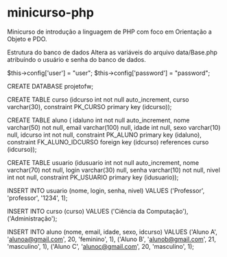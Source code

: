 # minicurso-php
Minicurso de introdução a linguagem de PHP com foco em Orientação a Objeto e PDO.

Estrutura do banco de dados
Altera as variáveis do arquivo data/Base.php atribuíndo o usuário e senha do banco de dados.

$this->config['user'] = "user"; $this->config['password'] = "password";

CREATE DATABASE projetofw;

CREATE TABLE curso (idcurso int not null auto_increment, curso varchar(30), constraint PK_CURSO primary key (idcurso));

CREATE TABLE aluno ( idaluno int not null auto_increment, nome varchar(50) not null, email varchar(100) null, idade int null, sexo varchar(10) null, idcurso int not null, constraint PK_ALUNO primary key (idaluno), constraint FK_ALUNO_IDCURSO foreign key (idcurso) references curso (idcurso));

CREATE TABLE usuario (idusuario int not null auto_increment, nome varchar(70) not null, login varchar(30) null, senha varchar(10) not null, nivel int not null, constraint PK_USUARIO primary key (idusuario));

INSERT INTO usuario (nome, login, senha, nivel) VALUES ('Professor', 'professor', '1234', 1);

INSERT INTO curso (curso) VALUES ('Ciência da Computação'), ('Administração');

INSERT INTO aluno (nome, email, idade, sexo, idcurso) VALUES ('Aluno A', 'alunoa@gmail.com', 20, 'feminino', 1), ('Aluno B', 'alunob@gmail.com', 21, 'masculino', 1), ('Aluno C', 'alunoc@gmail.com', 20, 'masculino', 1);
